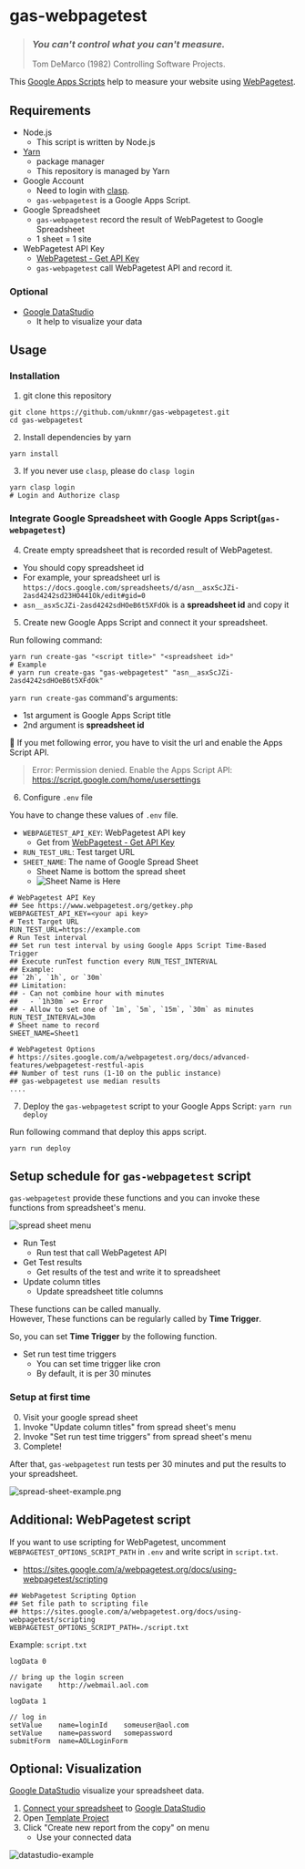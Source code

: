 # gas-webpagetest

> ### *You can't control what you can't measure.*
> Tom DeMarco (1982) Controlling Software Projects.

This [Google Apps Scripts](https://developers.google.com/apps-script/) help to measure your website using [WebPagetest](https://www.webpagetest.org/).

## Requirements

- Node.js
  - This script is written by Node.js
- [Yarn](https://yarnpkg.com/)
  - package manager
  - This repository is managed by Yarn
- Google Account
  - Need to login with [clasp](https://github.com/google/clasp).
  - `gas-webpagetest` is a Google Apps Script.
- Google Spreadsheet
  - `gas-webpagetest` record the result of WebPagetest to Google Spreadsheet
  - 1 sheet = 1 site
- WebPagetest API Key
  - [WebPagetest - Get API Key](https://www.webpagetest.org/getkey.php)
  - `gas-webpagetest` call WebPagetest API and record it.

### Optional

- [Google DataStudio](https://datastudio.google.com/)
  - It help to visualize your data

## Usage

### Installation

1. git clone this repository

```
git clone https://github.com/uknmr/gas-webpagetest.git
cd gas-webpagetest
```

2. Install dependencies by yarn


```
yarn install
```


3. If you never use `clasp`, please do `clasp login`

```
yarn clasp login
# Login and Authorize clasp
```

### Integrate Google Spreadsheet with Google Apps Script(`gas-webpagetest`)

4. Create empty spreadsheet that is recorded result of WebPagetest.
  - You should copy spreadsheet id
  - For example, your spreadsheet url is `https://docs.google.com/spreadsheets/d/asn__asxScJZi-2asd4242sd23HO441Ok/edit#gid=0`
  - `asn__asxScJZi-2asd4242sdHOeB6t5XFdOk` is a **spreadsheet id** and copy it
  
5. Create new Google Apps Script and connect it your spreadsheet.

Run following command:

```
yarn run create-gas "<script title>" "<spreadsheet id>"
# Example
# yarn run create-gas "gas-webpagetest" "asn__asxScJZi-2asd4242sdHOeB6t5XFdOk"
```

`yarn run create-gas` command's arguments:

- 1st argument is Google Apps Script title
- 2nd argument is **spreadsheet id**

:memo: If you met following error, you have to visit the url and enable the Apps Script API.

> Error: Permission denied. Enable the Apps Script API:
> https://script.google.com/home/usersettings

6. Configure `.env` file

You have to change these values of `.env` file.

- `WEBPAGETEST_API_KEY`: WebPagetest API key
    - Get from [WebPagetest - Get API Key](https://www.webpagetest.org/getkey.php)
- `RUN_TEST_URL`: Test target URL
- `SHEET_NAME`: The name of Google Spread Sheet
    - Sheet Name is bottom the spread sheet
    - ![Sheet Name is Here](docs/img/spread-sheet-name.png)

```.env
# WebPagetest API Key
## See https://www.webpagetest.org/getkey.php
WEBPAGETEST_API_KEY=<your api key>
# Test Target URL
RUN_TEST_URL=https://example.com
# Run Test interval
## Set run test interval by using Google Apps Script Time-Based Trigger
## Execute runTest function every RUN_TEST_INTERVAL
## Example:
## `2h`, `1h`, or `30m`
## Limitation:
## - Can not combine hour with minutes
##   - `1h30m` => Error
## - Allow to set one of `1m`, `5m`, `15m`, `30m` as minutes
RUN_TEST_INTERVAL=30m
# Sheet name to record
SHEET_NAME=Sheet1

# WebPagetest Options
# https://sites.google.com/a/webpagetest.org/docs/advanced-features/webpagetest-restful-apis
## Number of test runs (1-10 on the public instance)
## gas-webpagetest use median results
....
```


7. Deploy the `gas-webpagetest` script to your Google Apps Script: `yarn run deploy`

Run following command that deploy this apps script.

```
yarn run deploy
```

## Setup schedule for `gas-webpagetest` script

`gas-webpagetest` provide these functions and you can invoke these functions from spreadsheet's menu.

![spread sheet menu](docs/img/gas-webpagetest-menu.png)

- Run Test
  - Run test that call WebPagetest API
- Get Test results
  - Get results of the test and write it to spreadsheet
- Update column titles
  - Update spreadsheet title columns

These functions can be called manually.  
However, These functions can be regularly called by **Time Trigger**.

So, you can set **Time Trigger** by the following function.

- Set run test time triggers
  - You can set time trigger like cron
  - By default, it is per 30 minutes

### Setup at first time 

0. Visit your google spread sheet
1. Invoke "Update column titles" from spread sheet's menu
2. Invoke "Set run test time triggers" from spread sheet's menu
3. Complete!

After that, `gas-webpagetest` run tests per 30 minutes and put the results to your spreadsheet.

![spread-sheet-example.png](docs/img/spread-sheet-example.png)

## Additional: WebPagetest script

If you want to use scripting for WebPagetest, uncomment `WEBPAGETEST_OPTIONS_SCRIPT_PATH` in `.env` and write script in `script.txt`.

- <https://sites.google.com/a/webpagetest.org/docs/using-webpagetest/scripting>

```
## WebPagetest Scripting Option
## Set file path to scripting file
## https://sites.google.com/a/webpagetest.org/docs/using-webpagetest/scripting
WEBPAGETEST_OPTIONS_SCRIPT_PATH=./script.txt
```

Example: `script.txt`

```
logData	0

// bring up the login screen
navigate	http://webmail.aol.com

logData	1

// log in
setValue	name=loginId	someuser@aol.com
setValue	name=password	somepassword
submitForm	name=AOLLoginForm
```

## Optional: Visualization

[Google DataStudio](https://datastudio.google.com) visualize your spreadsheet data.

1. [Connect your spreadsheet](https://datastudio.google.com/data) to [Google DataStudio](https://datastudio.google.com)
2. Open [Template Project](https://datastudio.google.com/open/16CAqnC3ErfJ_B0UypUq4zQzYdReuW24i)
3. Click "Create new report from the copy" on menu
    - Use your connected data

![datastudio-example](./docs/img/datastudio-example.png)
